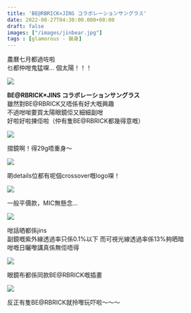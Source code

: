 ```yaml
---
title: 'BE@RBRICK×JINS コラボレーションサングラス'
date: 2022-08-27T04:30:00.000+08:00
draft: false
images: ["/images/jinbear.jpg"]
tags : [glamorous - 裝身]
---
```


農曆七月都過咗啦  
乜都仲咁鬼猛㗎... 個太陽！！！

![](/images/jinbear1.jpg)

**BE@RBRICK×JINS コラボレーションサングラス**  
雖然對BE@RBRICK又唔係有好大嘅興趣  
不過咁啱要買太陽眼鏡佢又細細副咁  
好啦好啦揀佢啦（仲有隻BE@RBRICK都幾得意嘅）  

![](/images/jinbear2.jpg)

摺鏡啊！得29g唔重身～  

![](/images/jinbear3.jpg)

啲details位都有呢個crossover嘅logo㗎！

![](/images/jinbear4.jpg)

一般平價款，MIC無懸念...  

![](/images/jinbear5.jpg)

咁話晒都係jins  
副鏡嘅紫外線透過率只係0.1%以下
而可視光線透過率係13%夠晒暗  
咁嘅日曬嚟講真係無佢唔得  

![](/images/jinbear6.jpg)

眼鏡布都係同款BE@RBRICK嘅插畫  

![](/images/jinbear7.jpg)

反正有隻BE@RBRICK就拎嚟玩吓啦～～～  
